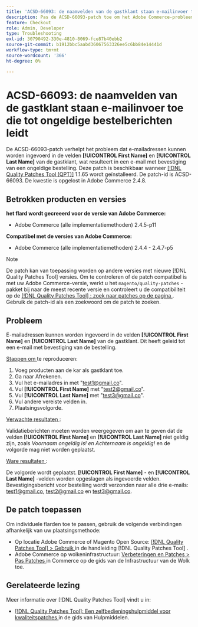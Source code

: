 ```yaml
---
title: 'ACSD-66093: de naamvelden van de gastklant staan e-mailinvoer toe die tot ongeldige bestelberichten leidt'
description: Pas de ACSD-66093-patch toe om het Adobe Commerce-probleem op te lossen, waarbij e-mailadressen kunnen worden ingevoerd in de velden **[!UICONTROL First Name] ** en **[!UICONTROL Last Name] ** en een e-mail met een ongeldige orderbevestiging kunnen worden verzonden.
feature: Checkout
role: Admin, Developer
type: Troubleshooting
exl-id: 30790492-330e-4810-8069-fce87b40ebb2
source-git-commit: b1912bbc5aabd36067563326ee5c6bb84e14441d
workflow-type: tm+mt
source-wordcount: '366'
ht-degree: 0%

---
```


# ACSD-66093: de naamvelden van de gastklant staan e-mailinvoer toe die tot ongeldige bestelberichten leidt

De ACSD-66093-patch verhelpt het probleem dat e-mailadressen kunnen worden ingevoerd in de velden **[!UICONTROL First Name]** en **[!UICONTROL Last Name]** van de gastklant, wat resulteert in een e-mail met bevestiging van een ongeldige bestelling. Deze patch is beschikbaar wanneer [[!DNL Quality Patches Tool (QPT)]](/help/tools/quality-patches-tool/quality-patches-tool-to-self-serve-quality-patches.md) 1.1.65 wordt geïnstalleerd. De patch-id is ACSD-66093. De kwestie is opgelost in Adobe Commerce 2.4.8.

## Betrokken producten en versies

**het flard wordt gecreeerd voor de versie van Adobe Commerce:**

* Adobe Commerce (alle implementatiemethoden) 2.4.5-p11

**Compatibel met de versies van Adobe Commerce:**

* Adobe Commerce (alle implementatiemethoden) 2.4.4 - 2.4.7-p5

>[!NOTE]
>
>De patch kan van toepassing worden op andere versies met nieuwe [!DNL Quality Patches Tool] versies. Om te controleren of de patch compatibel is met uw Adobe Commerce-versie, werkt u het `magento/quality-patches` -pakket bij naar de meest recente versie en controleert u de compatibiliteit op de [[!DNL Quality Patches Tool] : zoek naar patches op de pagina ](https://experienceleague.adobe.com/tools/commerce-quality-patches/index.html?lang=nl-NL) . Gebruik de patch-id als een zoekwoord om de patch te zoeken.

## Probleem

E-mailadressen kunnen worden ingevoerd in de velden **[!UICONTROL First Name]** en **[!UICONTROL Last Name]** van de gastklant. Dit heeft geleid tot een e-mail met bevestiging van de bestelling.

<u> Stappen om </u> te reproduceren:

1. Voeg producten aan de kar als gastklant toe.
2. Ga naar Afrekenen.
3. Vul het e-mailadres in met &quot;test1@gmail.co&quot;.
4. Vul **[!UICONTROL First Name]** met &quot;<test2@gmail.co>&quot;.
5. Vul **[!UICONTROL Last Name]** met &quot;<test3@gmail.co>&quot;.
6. Vul andere vereiste velden in.
7. Plaatsingsvolgorde.

<u> Verwachte resultaten </u>:

Validatieberichten moeten worden weergegeven om aan te geven dat de velden **[!UICONTROL First Name]** en **[!UICONTROL Last Name]** niet geldig zijn, zoals *Voornaam ongeldig is! en Achternaam is ongeldig!* en de volgorde mag niet worden geplaatst.

<u> Ware resultaten </u>:

De volgorde wordt geplaatst.
**[!UICONTROL First Name]** - en **[!UICONTROL Last Name]** -velden worden opgeslagen als ingevoerde velden.
Bevestigingsbericht voor bestelling wordt verzonden naar alle drie e-mails: test1@gmail.co, test2@gmail.co en test3@gmail.co.

## De patch toepassen

Om individuele flarden toe te passen, gebruik de volgende verbindingen afhankelijk van uw plaatsingsmethode:

* Op locatie Adobe Commerce of Magento Open Source: [[!DNL Quality Patches Tool] > Gebruik ](/help/tools/quality-patches-tool/usage.md) in de handleiding [!DNL Quality Patches Tool] .
* Adobe Commerce op wolkeninfrastructuur: [ Verbeteringen en Patches > Pas Patches ](https://experienceleague.adobe.com/docs/commerce-cloud-service/user-guide/develop/upgrade/apply-patches.html?lang=nl-NL) in Commerce op de gids van de Infrastructuur van de Wolk toe.

## Gerelateerde lezing

Meer informatie over [!DNL Quality Patches Tool] vindt u in:

* [[!DNL Quality Patches Tool]: Een zelfbedieningshulpmiddel voor kwaliteitspatches ](/help/tools/quality-patches-tool/quality-patches-tool-to-self-serve-quality-patches.md) in de gids van Hulpmiddelen.
